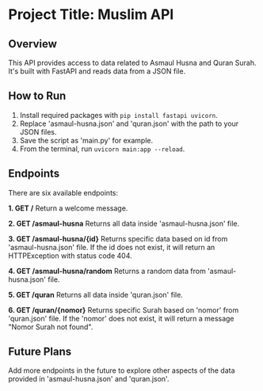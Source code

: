 # Project Title: Muslim API

## Overview
This API provides access to data related to Asmaul Husna and Quran Surah. It's built with FastAPI and reads data from a JSON file. 

## How to Run
1. Install required packages with `pip install fastapi uvicorn`.
2. Replace 'asmaul-husna.json' and 'quran.json' with the path to your JSON files.
3. Save the script as 'main.py' for example.
4. From the terminal, run `uvicorn main:app --reload`.

## Endpoints
There are six available endpoints:

**1. GET /** 
Return a welcome message.

**2. GET /asmaul-husna**
Returns all data inside 'asmaul-husna.json' file.

**3. GET /asmaul-husna/{id}**
Returns specific data based on id from 'asmaul-husna.json' file. If the id does not exist, it will return an HTTPException with status code 404.

**4. GET /asmaul-husna/random**
Returns a random data from 'asmaul-husna.json' file.

**5. GET /quran**
Returns all data inside 'quran.json' file.

**6. GET /quran/{nomor}**
Returns specific Surah based on 'nomor' from 'quran.json' file. If the 'nomor' does not exist, it will return a message "Nomor Surah not found". 

## Future Plans
Add more endpoints in the future to explore other aspects of the data provided in 'asmaul-husna.json' and 'quran.json'.